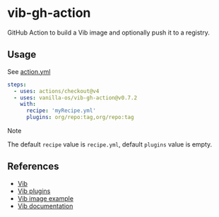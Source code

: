 # vib-gh-action

GitHub Action to build a Vib image and optionally push it to a registry.

## Usage

See [action.yml](action.yml)

```yml
steps:
  - uses: actions/checkout@v4
  - uses: vanilla-os/vib-gh-action@v0.7.2
    with:
      recipe: 'myRecipe.yml'
      plugins: org/repo:tag,org/repo:tag
```

> [!NOTE]
> The default `recipe` value is `recipe.yml`, default `plugins` value is empty.

## References

- [Vib](https://github.com/Vanilla-OS/Vib)
- [Vib plugins](https://github.com/Vanilla-OS/vib-plugin)
- [Vib image example](https://github.com/Vanilla-OS/desktop-image)
- [Vib documentation](https://docs.vanillaos.org/collections/vib)

